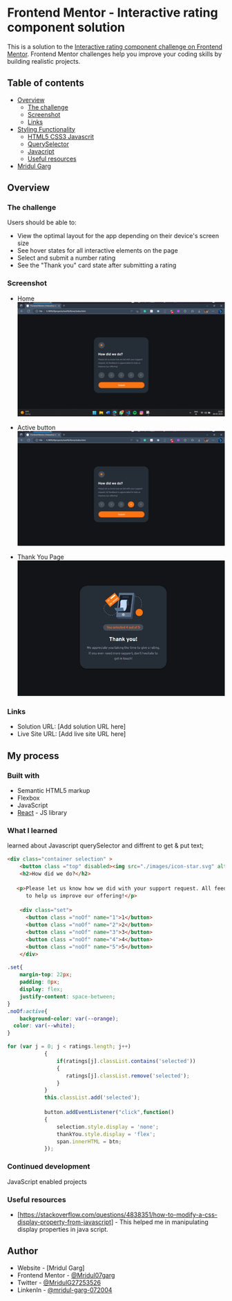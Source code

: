 # Frontend Mentor - Interactive rating component solution

This is a solution to the [Interactive rating component challenge on Frontend Mentor](https://www.frontendmentor.io/challenges/interactive-rating-component-koxpeBUmI). Frontend Mentor challenges help you improve your coding skills by building realistic projects. 

## Table of contents

- [Overview](#overview)
  - [The challenge](#the-challenge)
  - [Screenshot](#screenshot)
  - [Links](#links)
- [Styling Functionality](#my-process)
  - [HTML5 CSS3 Javascrit](#built-with)
  - [QuerySelector](#what-i-learned)
  - [Javacript](#continued-development)
  - [Useful resources](#useful-resources)
- [Mridul Garg](#author)

## Overview

### The challenge

Users should be able to:

- View the optimal layout for the app depending on their device's screen size
- See hover states for all interactive elements on the page
- Select and submit a number rating
- See the "Thank you" card state after submitting a rating

### Screenshot
- Home
![](./images/Screenshot.png)

- Active button
![](./images/Screenshot2.png)

- Thank You Page
![](./images/th.jpg)


### Links

- Solution URL: [Add solution URL here]
- Live Site URL: [Add live site URL here]

## My process

### Built with

- Semantic HTML5 markup
- Flexbox
- JavaScript
- [React](https://reactjs.org/) - JS library


### What I learned

learned about Javascript querySelector and diffrent to get & put text;


```html
<div class="container selection" >
    <button class ="top" disabled><img src="./images/icon-star.svg" alt="Star"></button>
    <h2>How did we do?</h2>

   <p>Please let us know how we did with your support request. All feedback is appreciated 
      to help us improve our offering!</p> 

    <div class="set">
      <button class ="noOf" name="1">1</button>
      <button class ="noOf" name="2">2</button>
      <button class ="noOf" name="3">3</button>
      <button class ="noOf" name="4">4</button>
      <button class ="noOf" name="5">5</button>
    </div>
```
```css
.set{
    margin-top: 22px;
    padding: 0px;
    display: flex;
    justify-content: space-between;
}
.noOf:active{
    background-color: var(--orange);
  color: var(--white);
}
```
```js
for (var j = 0; j < ratings.length; j++) 
            {
                if(ratings[j].classList.contains('selected'))
                {
                   ratings[j].classList.remove('selected');
                } 
            }
            this.classList.add('selected');  

            button.addEventListener("click",function()
            {
                selection.style.display = 'none';
                thankYou.style.display = 'flex';
                span.innerHTML = btn;
            });
```


### Continued development

JavaScript enabled projects

### Useful resources

- [https://stackoverflow.com/questions/4838351/how-to-modify-a-css-display-property-from-javascript] - This helped me in manipulating display properties in java script.

## Author

- Website - [Mridul Garg]
- Frontend Mentor - [@Mridul07garg](https://www.frontendmentor.io/profile/Mridul07garg)
- Twitter - [@MridulG27253526](https://www.twitter.com/MridulG27253526)
- LinkenIn - [@mridul-garg-072004](https://www.linkedin.com/in/mridul-garg-072004/)

